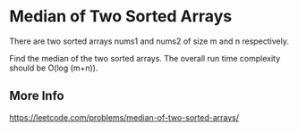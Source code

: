 # Median of Two Sorted Arrays

There are two sorted arrays nums1 and nums2 of size m and n respectively.

Find the median of the two sorted arrays. The overall run time complexity should be O(log (m+n)).

## More Info

<https://leetcode.com/problems/median-of-two-sorted-arrays/>
